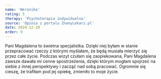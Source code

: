 ```yaml
---
name: 'Weronika'
rating: 5
therapy: 'Psychoterapia indywidualna'
source: 'Opinia z portalu ZnanyLekarz.pl'
date: 2024-12-20
order: 9
---
```


Pani Magdalena to świetna specjalistka. Dzięki niej byłam w stanie przepracować rzeczy z którymi myślałam, że będą musiała mierzyć się przez całe życie. Podczas wizyt czułam się zaopiekowana, Pani Magdalena zawsze dawała mi cenne spostrzeżenia, dzięki którym mogłam spojrzeć na siebie z innej perspektywy i zacząć nad sobą pracować. Ogromnie się cieszę, że trafiłam pod jej opiekę, zmieniło to moje życie.
